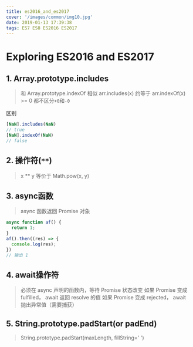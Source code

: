 ```yaml
---
title: es2016_and_es2017
cover: '/images/common/img10.jpg'
date: 2019-01-13 17:39:38
tags: ES7 ES8 ES2016 ES2017
---
```


# Exploring ES2016 and ES2017

## 1. Array.prototype.includes
> 和 Array.prototype.indexOf 相似
> arr.includes(x) 约等于 arr.indexOf(x) >= 0
> 都不区分`+0`和`-0` 

区别

```js
[NaN].includes(NaN) 
// true
[NaN].indexOf(NaN)
// false
```

## 2. 操作符(`**`)
> x ** y 等价于 Math.pow(x, y)

## 3. async函数
> async 函数返回 Promise 对象

```js
async function af() {
  return 1;
}
af().then((res) => {
  console.log(res);
})
// 输出 1
```
## 4. await操作符

> 必须在 async 声明的函数内，等待 Promise 状态改变
> 如果 Promise 变成 fulfilled， await 返回 resolve 的值
> 如果 Promise 变成 rejected， await 抛出异常值（需要捕获）

## 5. String.prototype.padStart(or padEnd)

> String.prototype.padStart(maxLength, fillString=' ') 

